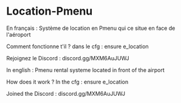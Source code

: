 # Location-Pmenu
En français :
Système de location en Pmenu qui ce situe en face de l'aéroport

Comment fonctionne t'il ?
dans le cfg : ensure e_location

Rejoignez le Discord : discord.gg/MXM6AuJUWJ

In english : 
Pmenu rental systeme located in front of the airport

How does it work ?
In the cfg : ensure e_location

Joined the Discord : discord.gg/MXM6AuJUWJ
